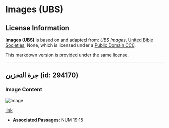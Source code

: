 # Images (UBS)

## License Information

**Images (UBS)** is based on and adapted from: _UBS Images_, [United Bible Societies](https://unitedbiblesocieties.org/), None, which is licensed under a [Public Domain CC0](https://creativecommons.org/public-domain/cc0/).

This markdown version is provided under the same license.



--------------------------------

## جرة التخزين (id: 294170)

### Image Content

![Image](https://cdn.aquifer.bible/aquifer-content/resources/Media/WEB-0492_storiage_jar.jpg)

[link](https://cdn.aquifer.bible/aquifer-content/resources/Media/WEB-0492_storiage_jar.jpg)

* **Associated Passages:** NUM 19:15

